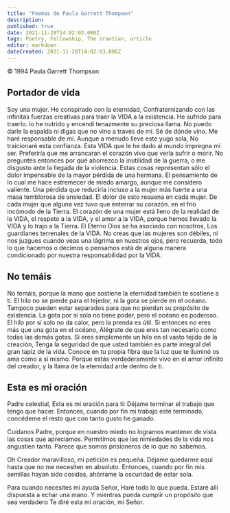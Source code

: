 ```yaml
---
title: "Poemas de Paula Garrett Thompson"
description:
published: true
date: 2021-11-28T14:02:03.086Z
tags: Poetry, Fellowship, The Urantian, article
editor: markdown
dateCreated: 2021-11-28T14:02:03.086Z
---
```

<p class="v-card v-sheet theme--light gray lighten-3 px-2">© 1994 Paula Garrett Thompson</p>

## Portador de vida

Soy una mujer.
He conspirado con la eternidad,
Confraternizando con las infinitas fuerzas creativas
para traer la VIDA a la existencia.
He sufrido para traerlo.
lo he nutrido
y encendí tenazmente su preciosa llama.
No puedo darle la espalda
ni digas que no vino a través de mí.
Sé de dónde vino.
Me haré responsable de mí.
Aunque a menudo lleve este yugo sola,
No traicionaré esta confianza.
Esta VIDA que le he dado al mundo
impregna mi ser.
Preferiría que me arrancaran el corazón vivo
que verla sufrir o morir.
No preguntes entonces por qué aborrezco la inutilidad de la guerra,
o me disgusto ante la llegada de la violencia.
Estas cosas representan sólo el dolor impensable
de la mayor pérdida de una hermana.
El pensamiento de lo cual me hace estremecer de miedo amargo,
aunque me considero valiente.
Una pérdida que reduciría incluso a la mujer más fuerte
a una masa temblorosa de ansiedad.
El dolor de esto resuena en cada mujer.
De cada mujer que alguna vez tuvo que enterrar su corazón.
en el frío incómodo de la Tierra.
El corazón de una mujer está lleno de la realidad de la VIDA,
el respeto a la VIDA,
y el amor a la VIDA,
porque hemos llevado la VIDA
y lo trajo a la Tierra.
El Eterno Dios se ha asociado con nosotros,
Los guardianes terrenales de la VIDA.
No creas que las mujeres son débiles,
ni nos juzgues cuando veas una lágrima en nuestros ojos,
pero recuerda,
todo lo que hacemos
o decimos
o pensamos
está de alguna manera condicionado
por nuestra responsabilidad por la VIDA.

## No temáis

No temáis,
porque la mano que sostiene la eternidad también te sostiene a ti.
El hilo no se pierde para el tejedor,
ni la gota se pierde en el océano.
Tampoco pueden estar separados
para que no pierdan su propósito de existencia.
La gota por sí sola no tiene poder,
pero el océano es poderoso.
El hilo por sí solo no da calor,
pero la prenda es útil.
Si entonces no eres más que una gota en el océano,
Alégrate de que eres tan necesario como todas las demás gotas.
Si eres simplemente un hilo en el vasto tejido de la creación,
Tenga la seguridad de que usted también es parte integral del
gran tapiz de la vida.
Conoce en tu propia fibra que la luz que te iluminó
os ama como a sí mismo.
Porque estás verdaderamente vivo en el amor infinito del creador,
y la llama de la eternidad arde dentro de ti.

## Esta es mi oración

Padre celestial,
Esta es mi oración para ti:
Déjame terminar el trabajo que tengo que hacer.
Entonces, cuando por fin mi trabajo esté terminado,
concédeme el resto que con tanto gusto he ganado.

Cuídanos Padre,
porque en nuestro miedo
no logramos mantener de vista las cosas que apreciamos.
Permitimos que las nimiedades de la vida nos angustien tanto.
Parece que somos prisioneros de lo que no sabemos.

Oh Creador maravilloso,
mi petición es pequeña.
Déjame quedarme aquí hasta que no me necesiten en absoluto.
Entonces, cuando por fin mis semillas hayan sido cosidas,
ahórrame la oscuridad de estar sola.

Para cuando necesites mi ayuda Señor,
Haré todo lo que pueda.
Estaré allí dispuesta a echar una mano.
Y mientras pueda cumplir un propósito que sea verdadero
Te diré esta mi oración, mi Señor.
